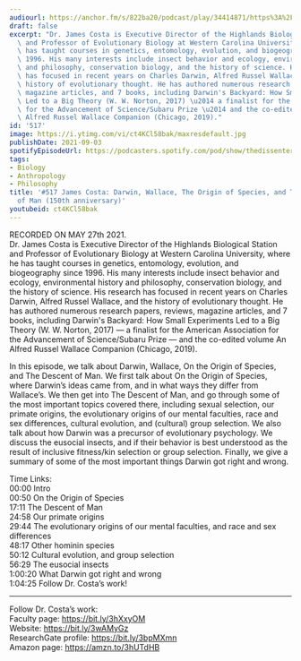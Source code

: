 ```yaml
---
audiourl: https://anchor.fm/s/822ba20/podcast/play/34414871/https%3A%2F%2Fd3ctxlq1ktw2nl.cloudfront.net%2Fstaging%2F2021-4-28%2Fc908075f-8fc2-8517-b755-2e4795b27ca7.m4a
draft: false
excerpt: "Dr. James Costa is Executive Director of the Highlands Biological Station\
  \ and Professor of Evolutionary Biology at Western Carolina University, where he\
  \ has taught courses in genetics, entomology, evolution, and biogeography since\
  \ 1996. His many interests include insect behavior and ecology, environmental history\
  \ and philosophy, conservation biology, and the history of science. His research\
  \ has focused in recent years on Charles Darwin, Alfred Russel Wallace, and the\
  \ history of evolutionary thought. He has authored numerous research papers, reviews,\
  \ magazine articles, and 7 books, including Darwin's Backyard: How Small Experiments\
  \ Led to a Big Theory (W. W. Norton, 2017) \u2014 a finalist for the American Association\
  \ for the Advancement of Science/Subaru Prize \u2014 and the co-edited volume An\
  \ Alfred Russel Wallace Companion (Chicago, 2019)."
id: '517'
image: https://i.ytimg.com/vi/ct4KCl58bak/maxresdefault.jpg
publishDate: 2021-09-03
spotifyEpisodeUrl: https://podcasters.spotify.com/pod/show/thedissenter/episodes/517-James-Costa-Darwin--Wallace--The-Origin-of-Species--and-The-Descent-of-Man-150th-anniversary-e11ooqn
tags:
- Biology
- Anthropology
- Philosophy
title: '#517 James Costa: Darwin, Wallace, The Origin of Species, and The Descent
  of Man (150th anniversary)'
youtubeid: ct4KCl58bak
---
```

<div class="timelinks">

RECORDED ON MAY 27th 2021.  
Dr. James Costa is Executive Director of the Highlands Biological Station and Professor of Evolutionary Biology at Western Carolina University, where he has taught courses in genetics, entomology, evolution, and biogeography since 1996. His many interests include insect behavior and ecology, environmental history and philosophy, conservation biology, and the history of science. His research has focused in recent years on Charles Darwin, Alfred Russel Wallace, and the history of evolutionary thought. He has authored numerous research papers, reviews, magazine articles, and 7 books, including Darwin's Backyard: How Small Experiments Led to a Big Theory (W. W. Norton, 2017) — a finalist for the American Association for the Advancement of Science/Subaru Prize — and the co-edited volume An Alfred Russel Wallace Companion (Chicago, 2019).

In this episode, we talk about Darwin, Wallace, On the Origin of Species, and The Descent of Man. We first talk about On the Origin of Species, where Darwin’s ideas came from, and in what ways they differ from Wallace’s. We then get into The Descent of Man, and go through some of the most important topics covered there, including sexual selection, our primate origins, the evolutionary origins of our mental faculties, race and sex differences, cultural evolution, and (cultural) group selection. We also talk about how Darwin was a precursor of evolutionary psychology. We discuss the eusocial insects, and if their behavior is best understood as the result of inclusive fitness/kin selection or group selection. Finally, we give a summary of some of the most important things Darwin got right and wrong.

Time Links:  
<time>00:00</time> Intro  
<time>00:50</time> On the Origin of Species  
<time>17:11</time> The Descent of Man  
<time>24:58</time> Our primate origins  
<time>29:44</time> The evolutionary origins of our mental faculties, and race and sex differences  
<time>48:17</time> Other hominin species  
<time>50:12</time> Cultural evolution, and group selection  
<time>56:29</time> The eusocial insects  
<time>1:00:20</time> What Darwin got right and wrong  
<time>1:04:25</time> Follow Dr. Costa’s work!

---

Follow Dr. Costa’s work:  
Faculty page: https://bit.ly/3hXxyOM  
Website: https://bit.ly/3wAMyGz  
ResearchGate profile: https://bit.ly/3bpMXmn  
Amazon page: https://amzn.to/3hUTdHB
</div>

